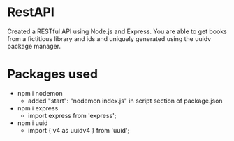 # RestAPI
Created a RESTful API using Node.js and Express.
You are able to get books from a fictitious library and ids and uniquely generated using the uuidv package manager.

# Packages used

-   npm i nodemon
    -   added "start": "nodemon index.js" in script section of package.json
-   npm i express
    - import express from 'express';
-   npm i uuid
    - import { v4 as uuidv4 } from 'uuid';
